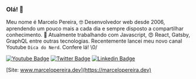 ### Olá! 👋

Meu nome é Marcelo Pereira, 🤓 Desenvolvedor web desde 2006, aprendendo um pouco mais a cada dia e sempre disposto a compartilhar conhecimento. 💬 Atualmente trabalhando com Javascript, 😍 React, Gatsby, GraphQL entre outras tecnologias. Recentemente lancei meu novo canal Youtube ```Dica do Nerd```. Confere lá! \0/

[![Youtube Badge](https://img.shields.io/badge/-Youtube-FF0000?style=flat-square&labelColor=FF0000&logo=youtube&logoColor=white&link=https://www.youtube.com/channel/UCjsX4DU9LnNYUC2366_wJkw?view_as=subscriber)](https://www.youtube.com/channel/UCjsX4DU9LnNYUC2366_wJkw?view_as=subscriber)
[![Twitter Badge](https://img.shields.io/badge/-Twitter-1ca0f1?style=flat-square&labelColor=1ca0f1&logo=twitter&logoColor=white&link=https://twitter.com/marcelopoars)](https://twitter.com/marcelopoars)
[![Linkedin Badge](https://img.shields.io/badge/-LinkedIn-blue?style=flat-square&logo=Linkedin&logoColor=white&link=https://www.linkedin.com/in/marcelopoars)](https://www.linkedin.com/in/marcelopoars)


[Site: www.marcelopereira.dev](https://marcelopereira.dev)
